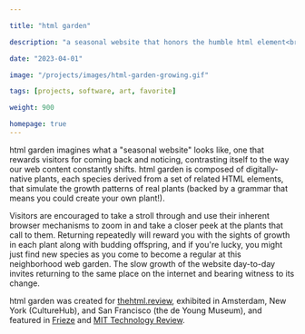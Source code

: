 ```yaml
---

title: "html garden"

description: "a seasonal website that honors the humble html element<br/><br/>as seen in [Frieze](https://www.frieze.com/article/online-publications-bridging-poetry-and-code), at [Culturehub](https://www.culturehub.org/events/inspect-elements), and the [de Young Museum](https://deyoungopen2023.artcall.org/submissions/qr-view/424024)."

date: "2023-04-01"

image: "/projects/images/html-garden-growing.gif"

tags: [projects, software, art, favorite]

weight: 900

homepage: true
---
```


html garden imagines what a "seasonal website" looks like, one that rewards visitors for coming back and noticing, contrasting itself to the way our web content constantly shifts. html garden is composed of digitally-native plants, each species derived from a set of related HTML elements, that simulate the growth patterns of real plants (backed by a grammar that means you could create your own plant!).

Visitors are encouraged to take a stroll through and use their inherent browser mechanisms to zoom in and take a closer peek at the plants that call to them. Returning repeatedly will reward you with the sights of growth in each plant along with budding offspring, and if you're lucky, you might just find new species as you come to become a regular at this neighborhood web garden. The slow growth of the website day-to-day invites returning to the same place on the internet and bearing witness to its change.

html garden was created for [thehtml.review](http://thehtml.review), exhibited in Amsterdam, New York (CultureHub), and San Francisco (the de Young Museum), and featured in [Frieze](https://www.frieze.com/article/online-publications-bridging-poetry-and-code) and [MIT Technology Review](https://www.technologyreview.com/2023/12/21/1084525/internet-whimsy-html-energy/).
